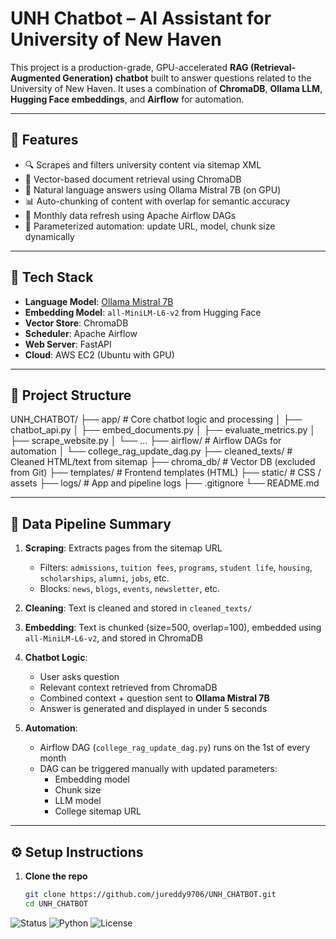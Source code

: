 # UNH Chatbot – AI Assistant for University of New Haven

This project is a production-grade, GPU-accelerated **RAG (Retrieval-Augmented Generation) chatbot** built to answer questions related to the University of New Haven. It uses a combination of **ChromaDB**, **Ollama LLM**, **Hugging Face embeddings**, and **Airflow** for automation.

---

## 🚀 Features

- 🔍 Scrapes and filters university content via sitemap XML
- 🧠 Vector-based document retrieval using ChromaDB
- 💬 Natural language answers using Ollama Mistral 7B (on GPU)
- 📊 Auto-chunking of content with overlap for semantic accuracy
- 📅 Monthly data refresh using Apache Airflow DAGs
- 🔧 Parameterized automation: update URL, model, chunk size dynamically

---

## 🧠 Tech Stack

- **Language Model**: [Ollama Mistral 7B](https://ollama.com/library/mistral)
- **Embedding Model**: `all-MiniLM-L6-v2` from Hugging Face
- **Vector Store**: ChromaDB
- **Scheduler**: Apache Airflow
- **Web Server**: FastAPI
- **Cloud**: AWS EC2 (Ubuntu with GPU)

---

## 📁 Project Structure
UNH_CHATBOT/ ├── app/ # Core chatbot logic and processing │ ├── chatbot_api.py │ ├── embed_documents.py │ ├── evaluate_metrics.py │ ├── scrape_website.py │ └── ... ├── airflow/ # Airflow DAGs for automation │ └── college_rag_update_dag.py ├── cleaned_texts/ # Cleaned HTML/text from sitemap ├── chroma_db/ # Vector DB (excluded from Git) ├── templates/ # Frontend templates (HTML) ├── static/ # CSS / assets ├── logs/ # App and pipeline logs ├── .gitignore └── README.md


---

## 📡 Data Pipeline Summary

1. **Scraping**: Extracts pages from the sitemap URL  
   - Filters: `admissions`, `tuition fees`, `programs`, `student life`, `housing`, `scholarships`, `alumni`, `jobs`, etc.  
   - Blocks: `news`, `blogs`, `events`, `newsletter`, etc.

2. **Cleaning**: Text is cleaned and stored in `cleaned_texts/`

3. **Embedding**: Text is chunked (size=500, overlap=100), embedded using `all-MiniLM-L6-v2`, and stored in ChromaDB

4. **Chatbot Logic**:  
   - User asks question  
   - Relevant context retrieved from ChromaDB  
   - Combined context + question sent to **Ollama Mistral 7B**  
   - Answer is generated and displayed in under 5 seconds

5. **Automation**:  
   - Airflow DAG (`college_rag_update_dag.py`) runs on the 1st of every month  
   - DAG can be triggered manually with updated parameters:
     - Embedding model
     - Chunk size
     - LLM model
     - College sitemap URL

---

## ⚙️ Setup Instructions

1. **Clone the repo**
   ```bash
   git clone https://github.com/jureddy9706/UNH_CHATBOT.git
   cd UNH_CHATBOT

![Status](https://img.shields.io/badge/status-production-green)
![Python](https://img.shields.io/badge/python-3.10+-blue)
![License](https://img.shields.io/badge/license-MIT-blue)
